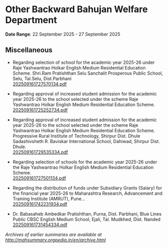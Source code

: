 # Other Backward Bahujan Welfare Department

**Date Range**: 22 September 2025 - 27 September 2025


## Miscellaneous
- Regarding selection of school for the academic year 2025-26 under Raje Yashwantrao Holkar English Medium Residential Education Scheme. Shri.Ram Pratishthan Selu Sanchalit Prosperous Public School, Selu, Tal.Selu, Dist.Parbhani\
  [202509161727570134.pdf](https://gr.maharashtra.gov.in/Site/Upload/Government%20Resolutions/English/202509161727570134.pdf)

- Regarding approval of increased student admission for the academic year 2025-26 to the school selected under the scheme Raje Yashwantrao Holkar English Medium Residential Education Scheme.\
  [202509161725252734.pdf](https://gr.maharashtra.gov.in/Site/Upload/Government%20Resolutions/English/202509161725252734.pdf)

- Regarding approval of increased student admission for the academic year 2025-26 to the school selected under the scheme Raje Yashwantrao Holkar English Medium Residential Education Scheme. Progressive Rural Institute of Technology, Shirpur Dist. Dhule Sadashivsheth R. Baviskar International School, Dahiwad, Shirpur Dist. Dhule.\
  [202509161729535334.pdf](https://gr.maharashtra.gov.in/Site/Upload/Government%20Resolutions/English/202509161729535334.pdf)

- Regarding selection of schools for the academic year 2025-26 under the Raje Yashwantrao Holkar English Medium Residential Education Scheme.\
  [202509161727501134.pdf](https://gr.maharashtra.gov.in/Site/Upload/Government%20Resolutions/English/202509161727501134.pdf)

- Regarding the distribution of funds under Subsidiary Grants (Salary) for the financial year 2025-26 to Maharashtra Research, Advancement and Training Institute (AMRUT), Pune...\
  [202509161742231934.pdf](https://gr.maharashtra.gov.in/Site/Upload/Government%20Resolutions/English/202509161742231934.pdf)

- Dr. Babasaheb Ambedkar Pratishthan, Purna, Dist. Parbhani, Blue Lines Public CBSC English Medium School, Ejali, Tal. Mudkhed, Dist. Nanded\
  [202509161731454334.pdf](https://gr.maharashtra.gov.in/Site/Upload/Government%20Resolutions/English/202509161731454334.pdf)


*Archives of earlier summaries are available at http://mahsummary.orgpedia.in/en/archive.html*